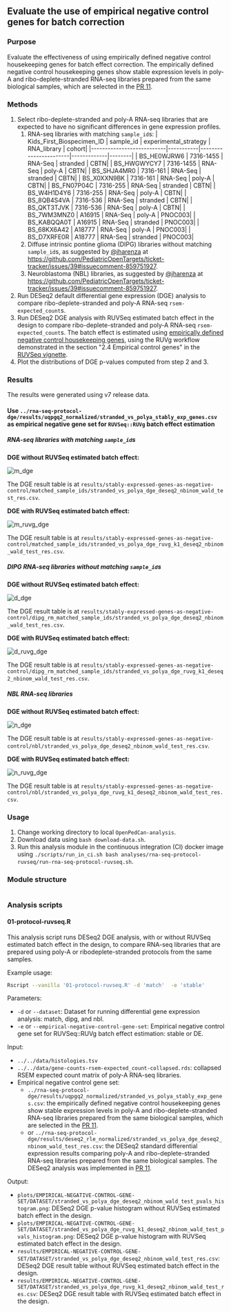 ## Evaluate the use of empirical negative control genes for batch correction

### Purpose

Evaluate the effectiveness of using empirically defined negative control housekeeping genes for batch effect correction. The empirically defined negative control housekeeping genes show stable expression levels in poly-A and ribo-deplete-stranded RNA-seq libraries prepared from the same biological samples, which are selected in the [PR 11](https://github.com/PediatricOpenTargets/OpenPedCan-analysis/pull/11).

### Methods

1. Select ribo-deplete-stranded and poly-A RNA-seq libraries that are expected to have no significant differences in gene expression profiles.
    1. RNA-seq libraries with matching `sample_id`s:
        | Kids_First_Biospecimen_ID | sample_id | experimental_strategy | RNA_library | cohort|
        |---------------------------|-----------|-----------------------|-------------|--------|
        | BS_HE0WJRW6               | 7316-1455 | RNA-Seq               | stranded    | CBTN|
        | BS_HWGWYCY7               | 7316-1455 | RNA-Seq               | poly-A      | CBTN|
        | BS_SHJA4MR0               | 7316-161  | RNA-Seq               | stranded    | CBTN|
        | BS_X0XXN9BK               | 7316-161  | RNA-Seq               | poly-A      | CBTN|
        | BS_FN07P04C               | 7316-255  | RNA-Seq               | stranded    | CBTN|
        | BS_W4H1D4Y6               | 7316-255  | RNA-Seq               | poly-A      | CBTN|
        | BS_8QB4S4VA               | 7316-536  | RNA-Seq               | stranded    | CBTN|
        | BS_QKT3TJVK               | 7316-536  | RNA-Seq               | poly-A      | CBTN|
        | BS_7WM3MNZ0               | A16915    | RNA-Seq               | poly-A      | PNOC003|
        | BS_KABQQA0T               | A16915    | RNA-Seq               | stranded    | PNOC003|
        | BS_68KX6A42               | A18777    | RNA-Seq               | poly-A      | PNOC003|
        | BS_D7XRFE0R               | A18777    | RNA-Seq               | stranded    | PNOC003|
    2. Diffuse intrinsic pontine glioma (DIPG) libraries without matching `sample_id`s, as suggested by [@jharenza](https://github.com/jharenza) at <https://github.com/PediatricOpenTargets/ticket-tracker/issues/39#issuecomment-859751927>.
    3. Neuroblastoma (NBL) libraries, as suggested by [@jharenza](https://github.com/jharenza) at <https://github.com/PediatricOpenTargets/ticket-tracker/issues/39#issuecomment-859751927>.
2. Run DESeq2 default differential gene expression (DGE) analysis to compare ribo-deplete-stranded and poly-A RNA-seq `rsem-expected_count`s.
3. Run DESeq2 DGE analysis with RUVSeq estimated batch effect in the design to compare ribo-deplete-stranded and poly-A RNA-seq `rsem-expected_count`s. The batch effect is estimated using [empirically defined negative control housekeeping genes](https://github.com/logstar/OpenPedCan-analysis/blob/rna-seq-protocol-dge-fourth/analyses/rna-seq-protocol-dge/results/uqpgq2_normalized/stranded_vs_polya_stably_exp_genes.csv), using the RUVg workflow demonstrated in the section "2.4 Empirical control genes" in the [RUVSeq vignette](https://bioconductor.riken.jp/packages/3.0/bioc/vignettes/RUVSeq/inst/doc/RUVSeq.pdf).
4. Plot the distributions of DGE p-values computed from step 2 and 3.

### Results

The results were generated using v7 release data.

#### Use `../rna-seq-protocol-dge/results/uqpgq2_normalized/stranded_vs_polya_stably_exp_genes.csv` as empirical negative gene set for `RUVSeq::RUVg` batch effect estimation

##### RNA-seq libraries with matching `sample_id`s

**DGE without RUVSeq estimated batch effect:**

![m_dge](plots/stably-expressed-genes-as-negative-control/matched_sample_ids/stranded_vs_polya_dge_deseq2_nbinom_wald_test_pvals_histogram.png)

The DGE result table is at `results/stably-expressed-genes-as-negative-control/matched_sample_ids/stranded_vs_polya_dge_deseq2_nbinom_wald_test_res.csv`.

**DGE with RUVSeq estimated batch effect:**

![m_ruvg_dge](plots/stably-expressed-genes-as-negative-control/matched_sample_ids/stranded_vs_polya_dge_ruvg_k1_deseq2_nbinom_wald_test_pvals_histogram.png)

The DGE result table is at `results/stably-expressed-genes-as-negative-control/matched_sample_ids/stranded_vs_polya_dge_ruvg_k1_deseq2_nbinom_wald_test_res.csv`.

##### DIPG RNA-seq libraries without matching `sample_id`s

**DGE without RUVSeq estimated batch effect:**

![d_dge](plots/stably-expressed-genes-as-negative-control/dipg_rm_matched_sample_ids/stranded_vs_polya_dge_deseq2_nbinom_wald_test_pvals_histogram.png)

The DGE result table is at `results/stably-expressed-genes-as-negative-control/dipg_rm_matched_sample_ids/stranded_vs_polya_dge_deseq2_nbinom_wald_test_res.csv`.

**DGE with RUVSeq estimated batch effect:**

![d_ruvg_dge](plots/stably-expressed-genes-as-negative-control/dipg_rm_matched_sample_ids/stranded_vs_polya_dge_ruvg_k1_deseq2_nbinom_wald_test_pvals_histogram.png)

The DGE result table is at `results/stably-expressed-genes-as-negative-control/dipg_rm_matched_sample_ids/stranded_vs_polya_dge_ruvg_k1_deseq2_nbinom_wald_test_res.csv`.

##### NBL RNA-seq libraries

**DGE without RUVSeq estimated batch effect:**

![n_dge](plots/stably-expressed-genes-as-negative-control/nbl/stranded_vs_polya_dge_deseq2_nbinom_wald_test_pvals_histogram.png)

The DGE result table is at `results/stably-expressed-genes-as-negative-control/nbl/stranded_vs_polya_dge_deseq2_nbinom_wald_test_res.csv`.

**DGE with RUVSeq estimated batch effect:**

![n_ruvg_dge](plots/stably-expressed-genes-as-negative-control/nbl/stranded_vs_polya_dge_ruvg_k1_deseq2_nbinom_wald_test_pvals_histogram.png)

The DGE result table is at `results/stably-expressed-genes-as-negative-control/nbl/stranded_vs_polya_dge_ruvg_k1_deseq2_nbinom_wald_test_res.csv`.

### Usage

1. Change working directory to local `OpenPedCan-analysis`.
2. Download data using `bash download-data.sh`.
3. Run this analysis module in the continuous integration (CI) docker image using `./scripts/run_in_ci.sh bash analyses/rna-seq-protocol-ruvseq/run-rna-seq-protocol-ruvseq.sh`.

### Module structure

```text
```

### Analysis scripts

#### 01-protocol-ruvseq.R

This analysis script runs DESeq2 DGE analysis, with or without RUVSeq estimated batch effect in the design, to compare RNA-seq libraries that are prepared using poly-A or ribodeplete-stranded protocols from the same samples.

Example usage:

```bash
Rscript --vanilla '01-protocol-ruvseq.R' -d 'match'  -e 'stable'
```

Parameters:

- `-d` or `--dataset`: Dataset for running differential gene expression analysis: match, dipg, and nbl.
- `-e` or `--empirical-negative-control-gene-set`: Empirical negative control gene set for RUVSeq::RUVg batch effect estimation: stable or DE.

Input:

- `../../data/histologies.tsv`
- `../../data/gene-counts-rsem-expected_count-collapsed.rds`: collapsed RSEM expected count matrix of poly-A RNA-seq libraries.
- Empirical negative control gene set:
  - `../rna-seq-protocol-dge/results/uqpgq2_normalized/stranded_vs_polya_stably_exp_genes.csv`: the empirically defined negative control housekeeping genes show stable expression levels in poly-A and ribo-deplete-stranded RNA-seq libraries prepared from the same biological samples, which are selected in the [PR 11](https://github.com/PediatricOpenTargets/OpenPedCan-analysis/pull/11).
  - or `../rna-seq-protocol-dge/results/deseq2_rle_normalized/stranded_vs_polya_dge_deseq2_nbinom_wald_test_res.csv`: the DESeq2 standard differential expression results comparing poly-A and ribo-deplete-stranded RNA-seq libraries prepared from the same biological samples. The DESeq2 analysis was implemented in [PR 11](https://github.com/PediatricOpenTargets/OpenPedCan-analysis/pull/11).

Output:

- `plots/EMPIRICAL-NEGATIVE-CONTROL-GENE-SET/DATASET/stranded_vs_polya_dge_deseq2_nbinom_wald_test_pvals_histogram.png`: DESeq2 DGE p-value histogram without RUVSeq estimated batch effect in the design.
- `plots/EMPIRICAL-NEGATIVE-CONTROL-GENE-SET/DATASET/stranded_vs_polya_dge_ruvg_k1_deseq2_nbinom_wald_test_pvals_histogram.png`: DESeq2 DGE p-value histogram with RUVSeq estimated batch effect in the design.
- `results/EMPIRICAL-NEGATIVE-CONTROL-GENE-SET/DATASET/stranded_vs_polya_dge_deseq2_nbinom_wald_test_res.csv`: DESeq2 DGE result table without RUVSeq estimated batch effect in the design.
- `results/EMPIRICAL-NEGATIVE-CONTROL-GENE-SET/DATASET/stranded_vs_polya_dge_ruvg_k1_deseq2_nbinom_wald_test_res.csv`: DESeq2 DGE result table with RUVSeq estimated batch effect in the design.
